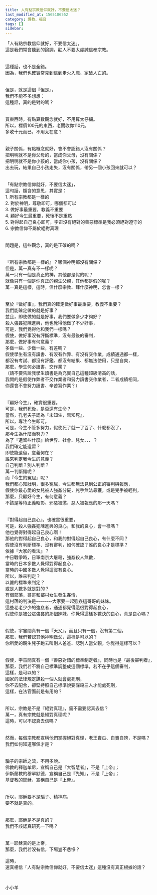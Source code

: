 ```yaml
---
title: 人有點宗教信仰就好，不要信太迷？
last_modified_at: 1565186552
category: 護教、福音
tags: []
sidebar: 
---
```


<div>
<div>「人有點宗教信仰就好，不要信太迷」，</div>
<div>這是我們常會聽到的論調，勸人不要太虔誠信奉宗教。</div>
<div> </div>
<div> </div>
<div>這種話，也不是全錯。</div>
<div>因為，我們也確實常見到信到走火入魔、家破人亡的。</div>
<div> </div>
<div> </div>
<div>但是，就是這個『但是』，</div>
<div>我們不能不多想想：</div>
<div>這種話，真的是對的嗎？</div>
<div> </div>
<div> </div>
<div>買東西時，有點算數觀念就好，不用算太仔細。</div>
<div>所以，標價100元的東西，老闆收你110元，</div>
<div>多收十元而已，不用太在意？</div>
<div> </div>
<div> </div>
<div>親子關係，有點概念就好，會不會認錯人沒有關係？</div>
<div>把明明就不是你父母的，當成你父母，沒有關係？</div>
<div>把明明就不是你小孩的，當成你小孩，沒有關係？</div>
<div>出去玩，結果自己小孩走失，沒有關係，帶另一個小孩回來就可以？</div>
<div> </div>
<div> </div>
<div>「有點宗教信仰就好，不要信太迷」，</div>
<div>這句話，隱含的意思，其實是：</div>
<div>1.<span style="white-space:pre"> </span>所有宗教都是一樣的</div>
<div>2.<span style="white-space:pre"> </span>對於神明，尊敬即可，哪個都可以</div>
<div>3.<span style="white-space:pre"> </span>做好事最重要，教義不重要</div>
<div>4.<span style="white-space:pre"> </span>顧好今生最重要，死後不是重點</div>
<div>5.<span style="white-space:pre"> </span>對得起自己良心即可，宇宙沒有絕對的善惡標準是我必須絕對遵守的</div>
<div>6.<span style="white-space:pre"> </span>宗教信仰不屬於絕對真理</div>
<div> </div>
<div> </div>
<div>問題是，這些觀念，真的是正確的嗎？</div>
<div> </div>
<div> </div>
<div>『所有宗教都是一樣的』？哪個神明都沒有關係？</div>
<div>但是，萬一真有不一樣呢？</div>
<div>萬一只有一個是真正的神，其他都是假的呢？</div>
<div>就像只有一個是你真正的親生父親，其他都是假的呢？</div>
<div>萬一真是這樣，這時，信什麼宗教、拜什麼神明，怎會一樣？</div>
<div> </div>
<div> </div>
<div>至於『做好事』，我們真的確定做好事最重要，教義不重要？</div>
<div>我們能確定做的就是好事？</div>
<div>並且，即使做的就是好事，我們要做多少才夠好？</div>
<div>殺人強姦犯陳進興，他也覺得他做了不少好事，</div>
<div>可是，我們覺得他和我們一樣嗎？</div>
<div>假使，做好事沒有評斷標準，沒有最後的審判，</div>
<div>那麼，做好事有何意義？</div>
<div>多做一些、少做一些，有差嗎？</div>
<div>假使學生有沒有讀書、有沒有作弊、有沒有交作業，成績通通都一樣，</div>
<div>都沒有考試、都沒有評鑑、都沒有結果、都無法使用，只是自爽，</div>
<div>那麼，學生何必讀書、交作業？</div>
<div>（請不要告訴我學生讀書是為充實自己這種超級清高的話，</div>
<div>我問的是假使作弊者不交作業者和努力讀書交作業者，二者成績相同，</div>
<div>你還會不會努力讀書、辛苦寫作業？）</div>
<div> </div>
<div> </div>
<div>『顧好今生』，確實很重要。</div>
<div>可是，我們死後，是否還有生命？</div>
<div>當然，孔老夫子認為『未知生，焉知死』，</div>
<div>所以，專注今生即可。</div>
<div>可是，今生不管多努力，假使死了就一了百了、什麼都沒了，</div>
<div>那今生為什麼而努力？</div>
<div>為了『遺留些什麼』給世界、社會、兒女、、、？</div>
<div>我們確定能遺留？</div>
<div>即使能遺留，意義何在？</div>
<div>誰來判定我今生的意義？</div>
<div>自己判斷？別人判斷？</div>
<div>萬一判斷錯呢？</div>
<div>而『今生的冤屈』呢？</div>
<div>我們都心知肚明，很多冤屈，今生都無法見到公正的審判與報應，</div>
<div>假使你最心愛的女兒被人強姦分屍，兇手無法尋獲，或是兇手被輕判，</div>
<div>那麼，只顧好今生，有何意義？</div>
<div>不該是等待正義昭彰、邪惡被懲、惡人被報應的那一天嗎？</div>
<div> </div>
<div> </div>
<div>『對得起自己良心』，也確實很重要，</div>
<div>可是，殺人強姦犯陳進興的良心，和我的良心，會一樣嗎？</div>
<div>他也覺得對得起自己良心啊！</div>
<div>那他的對得起自己良心，和我的對得起自己良心，有什麼不同？</div>
<div>假使沒有判斷標準、沒有審判，如何確認？誰的良心才是標準？</div>
<div>依據『大家的看法』？</div>
<div>中日戰爭時，日軍南京大屠殺，強姦殺人無數，</div>
<div>當時的日本多數人覺得對得起良心，</div>
<div>當時的中國多數人覺得這沒有良心。</div>
<div>所以，誰來判定？</div>
<div>以誰的標準來判定？</div>
<div>或是人數多就是對的？</div>
<div>有個部落，哥哥和鄰村女生發生姦情，</div>
<div>這村落的判決是--------大家要一起強姦這哥哥的妹妹。</div>
<div>這些老老少少的強姦者，通通都覺得這很對得起良心，</div>
<div>假使你是被公眾強姦的那個妹妹，你覺得這樣多數決的良心，真是良心嗎？</div>
<div> </div>
<div> </div>
<div>假使，宇宙間真有一個『天父』，而且只有一個，沒有第二個，</div>
<div>那麼，我們若認其他神明做父，這樣是可以的？</div>
<div>你所愛的親生兒子跑去叫別人爸爸、認別人當父親，你覺得這樣可以？</div>
<div> </div>
<div> </div>
<div>假使，宇宙間真有一個『善惡對錯的標準制定者』，同時也是『最後審判者』，</div>
<div>那麼，我們若不將自己標準調整成這個標準，若不在乎這個審判，</div>
<div>這樣，是可以的？</div>
<div>國家的法律規定謀殺一個人就會處死刑，</div>
<div>你不去配合，卻堅持照自己標準說要謀殺三人才能處死刑，</div>
<div>這樣，在法官面前是有用的？</div>
<div> </div>
<div> </div>
<div>所以，宗教是不是『絕對真理』，需不需要認真去信？</div>
<div>萬一，真有宗教就是絕對真理呢？</div>
<div>這時，可以不認真去信嗎？</div>
<div> </div>
<div> </div>
<div>然而，每個宗教都宣稱他們掌握絕對真理，老王賣瓜、自賣自誇，不是嗎？</div>
<div>我們如何知道哪個才是？</div>
<div> </div>
<div> </div>
<div>騙子的宗師之流，不用多說。</div>
<div>佛教的釋迦牟尼，宣稱自己是『大智慧者』，不是『上帝』；</div>
<div>伊斯蘭教的穆罕默德，宣稱自己是『先知』，不是『上帝』；</div>
<div>基督教的耶穌，宣稱自己是『上帝』。</div>
<div> </div>
<div> </div>
<div>所以，耶穌要不是騙子、精神病，</div>
<div>要不就是真的。</div>
<div> </div>
<div> </div>
<div>那麼，耶穌是不是真的？</div>
<div>我們不該認真研究一下嗎？</div>
<div> </div>
<div> </div>
<div>萬一耶穌真的是上帝，</div>
<div>那麼，我們若沒有信，下場豈不悲慘？</div>
<div> </div>
<div>這時，</div>
<div>還真相信「人有點宗教信仰就好，不要信太迷」這種沒有真正根據的話？</div>
<p> </p>
<p>小小羊</p>
<p> </p>
</div>
